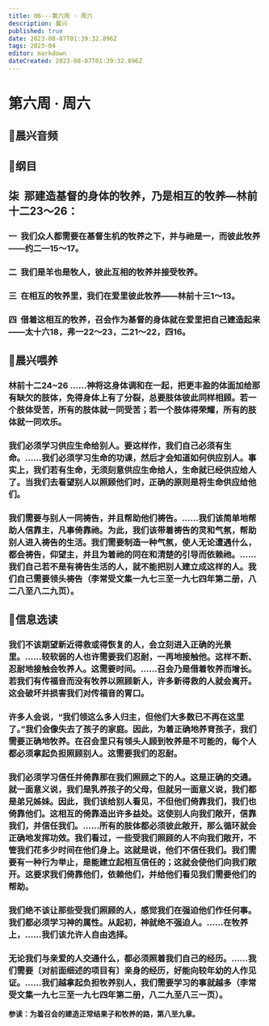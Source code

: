 ```yaml
---
title: 06---第六周 · 周六
description: 晨兴
published: true
date: 2023-08-07T01:39:32.896Z
tags: 2023-04
editor: markdown
dateCreated: 2023-08-07T01:39:32.896Z
---
```


# 第六周 · 周六
## 🎵晨兴音频

## 📖纲目

## **柒  那建造基督的身体的牧养，乃是相互的牧养—林前十二23～26：**

### 一  我们众人都需要在基督生机的牧养之下，并与祂是一，而彼此牧养——约二—15～17。

### 二  我们是羊也是牧人，彼此互相的牧养并接受牧养。

### 三  在相互的牧养里，我们在爱里彼此牧养——林前十三1～13。

### 四  借着这相互的牧养，召会作为基督的身体就在爱里把自己建造起来——太十六18，弗一22～23，二21～22，四16。

## 📖晨兴喂养

### **林前十二24~26	……神将这身体调和在一起，把更丰盈的体面加给那有缺欠的肢体，免得身体上有了分裂，总要肢体彼此同样相顾。若一个肢体受苦，所有的肢体就一同受苦；若一个肢体得荣耀，所有的肢体就一同欢乐。**

### 我们必须学习供应生命给别人。要这样作，我们自己必须有生命。……我们必须学习生命的功课，然后才会知道如何供应别人。事实上，我们若有生命，无须刻意供应生命给人，生命就已经供应给人了。当我们去看望别人以照顾他们时，正确的原则是将生命供应给他们。

### 我们需要与别人一同祷告，并且帮助他们祷告。……我们该简单地帮助人信靠主，凡事倚靠祂。为此，我们该带着祷告的灵和气氛，帮助别人进入祷告的生活。我们需要制造一种气氛，使人无论遭遇什么，都会祷告，仰望主，并且为着祂的同在和清楚的引导而依赖祂。……我们自己若不是有祷告生活的人，就不能把别人建立成这样的人。我们自己需要领头祷告（李常受文集一九七三至一九七四年第二册，八二八至八二九页）。

## 📖信息选读

### 我们不该期望新近得救或得恢复的人，会立刻进入正确的光景里。……较软弱的人也许需要我们忍耐，一再地接触他。这样不断、忍耐地接触会牧养人。这需要时间。……召会乃是借着牧养而增长。若我们有传福音而没有牧养以照顾新人，许多新得救的人就会离开。这会破坏并损害我们对传福音的胃口。

### 许多人会说，“我们领这么多人归主，但他们大多数已不再在这里了。”我们会像失去了孩子的家庭。因此，为着正确地养育孩子，我们需要正确地牧养。在召会里只有领头人顾到牧养是不可能的，每个人都必须拿起负担照顾别人。这需要我们的忍耐。

### 我们必须学习信任并倚靠那在我们照顾之下的人。这是正确的交通。就一面意义说，我们是乳养孩子的父母，但就另一面意义说，我们都是弟兄姊妹。因此，我们该给别人看见，不但他们倚靠我们，我们也倚靠他们。这相互的倚靠造出许多益处。这使别人向我们敞开，信靠我们，并信任我们。……所有的肢体都必须彼此敞开，那么循环就会正确地发挥功效。我们看过，一些受我们照顾的人不向我们敞开，不管我们花多少时间在他们身上。这就是说，他们不信任我们。我们需要有一种行为举止，是能建立起相互信任的；这就会使他们向我们敞开。这要求我们倚靠他们，依赖他们，并给他们看见我们需要他们的帮助。

### 我们绝不该让那些受我们照顾的人，感觉我们在强迫他们作任何事。我们都必须学习神的属性。从起初，神就绝不强迫人。……在牧养上，……我们该允许人自由选择。

### 无论我们与亲爱的人交通什么，都必须照着我们自己的经历。……我们需要〔对前面细述的项目有〕亲身的经历，好能向较年幼的人作见证。……我们越拿起负担牧养别人，我们需要学习的事就越多（李常受文集一九七三至一九七四年第二册，八二九至八三一页）。

**参读：为着召会的建造正常结果子和牧养的路，第八至九章。**
<!-- Google tag (gtag.js) -->
<script async src="https://www.googletagmanager.com/gtag/js?id=G-1P8709Z16T"></script>
<script>
  window.dataLayer = window.dataLayer || [];
  function gtag(){dataLayer.push(arguments);}
  gtag('js', new Date());

  gtag('config', 'G-1P8709Z16T');
</script>